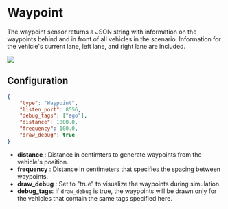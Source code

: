# Waypoint

The waypoint sensor returns a JSON string with information on the waypoints behind and in front of all vehicles in the scenario. Information for the vehicle's current lane, left lane, and right lane are included.

<p class="img_container">
<img class="lg_img" src="../img/waypoint.png"/>
</p>


## Configuration

``` json
{
    "type": "Waypoint",
    "listen_port": 8556,
    "debug_tags": ["ego"],
    "distance": 1000.0,
    "frequency": 100.0,
    "draw_debug": true
}
```

 - **distance** : Distance in centimters to generate waypoints from the vehicle's position.
 - **frequency** : Distance in centimeters that specifies the spacing between waypoints.
 - **draw_debug** : Set to "true" to visualize the waypoints during simulation.
 - **debug_tags**: If `draw_debug` is true, the waypoints will be drawn only for the vehicles that contain the same tags specified here.   
